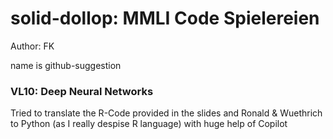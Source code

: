 # solid-dollop: MMLI Code Spielereien

Author: FK

name is github-suggestion

### VL10: Deep Neural Networks
Tried to translate the R-Code provided in the slides and Ronald & Wuethrich to Python (as I really despise R language) with huge help of Copilot